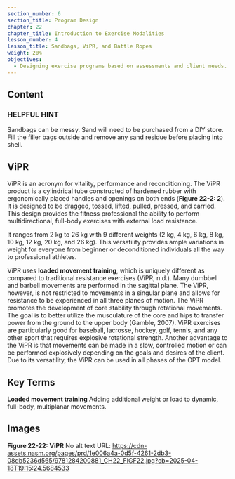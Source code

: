 ```yaml
---
section_number: 6
section_title: Program Design
chapter: 22
chapter_title: Introduction to Exercise Modalities
lesson_number: 4
lesson_title: Sandbags, ViPR, and Battle Ropes
weight: 20%
objectives:
  - Designing exercise programs based on assessments and client needs.
---
```


## Content
### HELPFUL HINT

Sandbags can be messy. Sand will need to be purchased from a DIY store. Fill the filler bags outside and remove any sand residue before placing into shell.

## ViPR

ViPR is an acronym for vitality, performance and reconditioning. The ViPR product is a cylindrical tube constructed of hardened rubber with ergonomically placed handles and openings on both ends (**Figure 22-2: 2**). It is designed to be dragged, tossed, lifted, pulled, pressed, and carried. This design provides the fitness professional the ability to perform multidirectional, full-body exercises with external load resistance. 

It ranges from 2 kg to 26 kg with 9 different weights (2 kg, 4 kg, 6 kg, 8 kg, 10 kg, 12 kg, 20 kg, and 26 kg). This versatility provides ample variations in weight for everyone from beginner or deconditioned individuals all the way to professional athletes.

ViPR uses **loaded movement training**, which is uniquely different as compared to traditional resistance exercises (ViPR, n.d.). Many dumbbell and barbell movements are performed in the sagittal plane. The ViPR, however, is not restricted to movements in a singular plane and allows for resistance to be experienced in all three planes of motion. The ViPR promotes the development of core stability through rotational movements. The goal is to better utilize the musculature of the core and hips to transfer power from the ground to the upper body (Gamble, 2007). ViPR exercises are particularly good for baseball, lacrosse, hockey, golf, tennis, and any other sport that requires explosive rotational strength. Another advantage to the ViPR is that movements can be made in a slow, controlled motion or can be performed explosively depending on the goals and desires of the client. Due to its versatility, the ViPR can be used in all phases of the OPT model.

## Key Terms

**Loaded movement training**
Adding additional weight or load to dynamic, full-body, multiplanar movements.

## Images

**Figure 22-22: ViPR**
No alt text
URL: https://cdn-assets.nasm.org/pages/prd/1e006a4a-0d5f-4261-2db3-08db5236d565/9781284200881_CH22_FIGF22.jpg?cb=2025-04-18T19:15:24.5684533